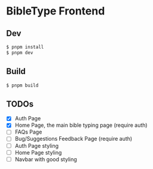 # BibleType Frontend

## Dev

```bash
$ pnpm install
$ pnpm dev
```

## Build

```bash
$ pnpm build
```

## TODOs

- [x] Auth Page
- [x] Home Page, the main bible typing page (require auth)
- [ ] FAQs Page
- [ ] Bug/Suggestions Feedback Page (require auth)
- [ ] Auth Page styling
- [ ] Home Page styling
- [ ] Navbar with good styling
